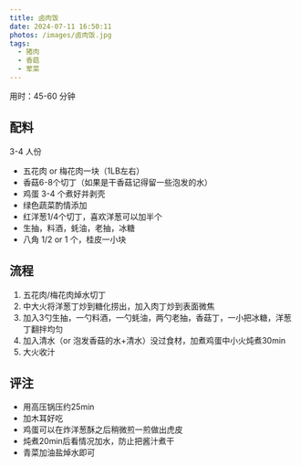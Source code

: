 ```yaml
---
title: 卤肉饭
date: 2024-07-11 16:50:11
photos: /images/卤肉饭.jpg
tags:
  - 猪肉
  - 香菇
  - 荤菜
---
```


用时：45-60 分钟

## 配料

3-4 人份

- 五花肉 or 梅花肉一块（1LB左右）
- 香菇6-8个切丁（如果是干香菇记得留一些泡发的水）
- 鸡蛋 3-4 个煮好并剥壳
- 绿色蔬菜酌情添加
- 红洋葱1/4个切丁，喜欢洋葱可以加半个
- 生抽，料酒，蚝油，老抽，冰糖
- 八角 1/2 or 1 个，桂皮一小块

<!--more-->

## 流程

1. 五花肉/梅花肉焯水切丁
2. 中大火将洋葱丁炒到糖化捞出，加入肉丁炒到表面微焦
3. 加入3勺生抽，一勺料酒，一勺蚝油，两勺老抽，香菇丁，一小把冰糖，洋葱丁翻拌均匀
4. 加入清水（or 泡发香菇的水+清水）没过食材，加煮鸡蛋中小火炖煮30min
5. 大火收汁

## 评注

- 用高压锅压约25min
- 加木耳好吃
- 鸡蛋可以在炸洋葱酥之后稍微煎一煎做出虎皮
- 炖煮20min后看情况加水，防止把酱汁煮干
- 青菜加油盐焯水即可
